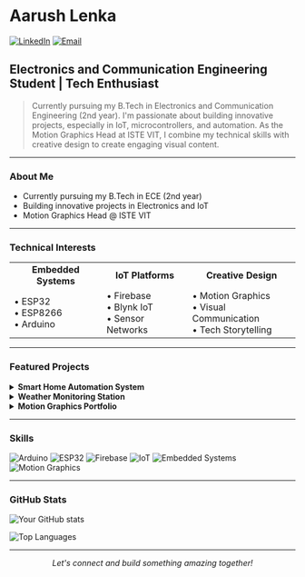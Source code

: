 # Aarush Lenka

[![LinkedIn](https://img.shields.io/badge/LinkedIn-0077B5?style=for-the-badge&logo=linkedin&logoColor=white)](https://www.linkedin.com/in/aarush-lenka-11235813fb/)
[![Email](https://img.shields.io/badge/Email-D14836?style=for-the-badge&logo=gmail&logoColor=white)](lenkaaarush@gmail.com)

## Electronics and Communication Engineering Student | Tech Enthusiast

> Currently pursuing my B.Tech in Electronics and Communication Engineering (2nd year). I'm passionate about building innovative projects, especially in IoT, microcontrollers, and automation. As the Motion Graphics Head at ISTE VIT, I combine my technical skills with creative design to create engaging visual content.

---

### About Me

-  Currently pursuing my B.Tech in ECE (2nd year)
-  Building innovative projects in Electronics and IoT
-  Motion Graphics Head @ ISTE VIT

---

### Technical Interests

<table>
  <tr>
    <td align="center"><b>Embedded Systems</b></td>
    <td align="center"><b>IoT Platforms</b></td>
    <td align="center"><b>Creative Design</b></td>
  </tr>
  <tr>
    <td>
      • ESP32<br>
      • ESP8266<br>
      • Arduino
    </td>
    <td>
      • Firebase<br>
      • Blynk IoT<br>
      • Sensor Networks
    </td>
    <td>
      • Motion Graphics<br>
      • Visual Communication<br>
      • Tech Storytelling
    </td>
  </tr>
</table>

---

### Featured Projects

<details>
<summary><b>Smart Home Automation System</b></summary>
<br>
IoT-based home automation system using ESP32 and Firebase for remote control and monitoring.
<br><br>
<b>Technologies:</b> ESP32, Firebase, IoT
</details>

<details>
<summary><b>Weather Monitoring Station</b></summary>
<br>
Arduino-based weather station that collects and visualizes environmental data.
<br><br>
<b>Technologies:</b> Arduino, Sensors, Data Visualization
</details>

<details>
<summary><b>Motion Graphics Portfolio</b></summary>
<br>
Creative designs and animations showcasing technical concepts through visual storytelling.
<br><br>
<b>Technologies:</b> After Effects, Motion Design, Visual Communication
</details>

---

### Skills

![Arduino](https://img.shields.io/badge/Arduino-00979D?style=for-the-badge&logo=Arduino&logoColor=white)
![ESP32](https://img.shields.io/badge/ESP32-E7352C?style=for-the-badge&logo=espressif&logoColor=white)
![Firebase](https://img.shields.io/badge/Firebase-FFCA28?style=for-the-badge&logo=firebase&logoColor=black)
![IoT](https://img.shields.io/badge/IoT-010101?style=for-the-badge&logo=iot&logoColor=white)
![Embedded Systems](https://img.shields.io/badge/Embedded-7F52FF?style=for-the-badge&logo=embeddedc&logoColor=white)
![Motion Graphics](https://img.shields.io/badge/Motion_Graphics-9999FF?style=for-the-badge&logo=adobe&logoColor=white)

---

### GitHub Stats

![Your GitHub stats](https://github-readme-stats.vercel.app/api?username=your-username&show_icons=true&theme=tokyonight)

![Top Languages](https://github-readme-stats.vercel.app/api/top-langs/?username=your-username&layout=compact&theme=tokyonight)

---

<div align="center">
<i>Let's connect and build something amazing together!</i>
</div>
